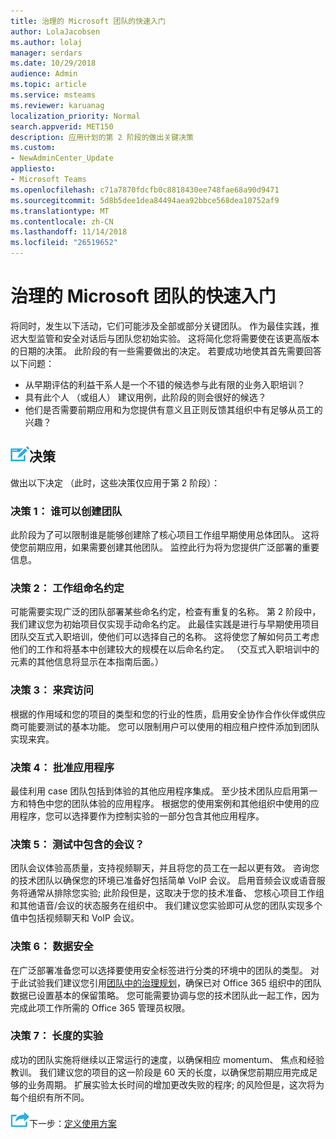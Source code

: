 ```yaml
---
title: 治理的 Microsoft 团队的快速入门
author: LolaJacobsen
ms.author: lolaj
manager: serdars
ms.date: 10/29/2018
audience: Admin
ms.topic: article
ms.service: msteams
ms.reviewer: karuanag
localization_priority: Normal
search.appverid: MET150
description: 应用计划的第 2 阶段的做出关键决策
ms.custom:
- NewAdminCenter_Update
appliesto:
- Microsoft Teams
ms.openlocfilehash: c71a7870fdcfb0c8818430ee748fae68a90d9471
ms.sourcegitcommit: 5d8b5dee1dea84494aea92bbce568dea10752af9
ms.translationtype: MT
ms.contentlocale: zh-CN
ms.lasthandoff: 11/14/2018
ms.locfileid: "26519652"
---
```

# <a name="governance-quick-start-for-microsoft-teams"></a>治理的 Microsoft 团队的快速入门

将同时，发生以下活动，它们可能涉及全部或部分关键团队。 作为最佳实践，推迟大型监管和安全对话后与团队您初始实验。 这将简化您将需要使在该更高版本的日期的决策。 此阶段的有一些需要做出的决定。 若要成功地使其首先需要回答以下问题：

- 从早期评估的利益干系人是一个不错的候选参与此有限的业务入职培训？
- 具有此个人 （或组人） 建议用例，此阶段的则会很好的候选？  
- 他们是否需要前期应用和为您提供有意义且正则反馈其组织中有足够从员工的兴趣？ 

## <a name="decision-point-iconmediateams-adoption-decision-iconpngdecisions"></a>![决策点图标。](media/teams-adoption-decision-icon.png)决策

做出以下决定 （此时，这些决策仅应用于第 2 阶段）：

### <a name="decision-1-who-can-create-teams"></a>决策 1： 谁可以创建团队 

此阶段为了可以限制谁是能够创建除了核心项目工作组早期使用总体团队。 这将使您前期应用，如果需要创建其他团队。 监控此行为将为您提供广泛部署的重要信息。

### <a name="decision-2-teams-naming-conventions"></a>决策 2： 工作组命名约定 

可能需要实现广泛的团队部署某些命名约定，检查有重复的名称。 第 2 阶段中，我们建议您为初始项目仅实现手动命名约定。 此最佳实践是进行与早期使用项目团队交互式入职培训，使他们可以选择自己的名称。 这将使您了解如何员工考虑他们的工作和将基本中创建较大的规模在以后命名约定。 （交互式入职培训中的元素的其他信息将显示在本指南后面。）

### <a name="decision-3-guest-access"></a>决策 3： 来宾访问

根据的作用域和您的项目的类型和您的行业的性质，启用安全协作合作伙伴或供应商可能要测试的基本功能。 您可以限制用户可以使用的相应租户控件添加到团队实现来宾。 

### <a name="decision-4-approved-apps"></a>决策 4： 批准应用程序

最佳利用 case 团队包括到体验的其他应用程序集成。 至少技术团队应启用第一方和特色中您的团队体验的应用程序。 根据您的使用案例和其他组织中使用的应用程序，您可以选择要作为控制实验的一部分包含其他应用程序。 

### <a name="decision-5-are-meetings-included-in-your-test"></a>决策 5： 测试中包含的会议？ 

团队会议体验高质量，支持视频聊天，并且将您的员工在一起以更有效。 咨询您的技术团队以确保您的环境已准备好包括简单 VoIP 会议。 启用音频会议或语音服务将通常从排除您实验; 此阶段但是，这取决于您的技术准备、 您核心项目工作组和其他语音/会议的状态服务在组织中。 我们建议您实验即可从您的团队实现多个值中包括视频聊天和 VoIP 会议。 

### <a name="decision-6--data-security"></a>决策 6： 数据安全

在广泛部署准备您可以选择要使用安全标签进行分类的环境中的团队的类型。 对于此试验我们建议您引用[团队中的治理规划](plan-teams-governance.md)，确保已对 Office 365 组织中的团队数据已设置基本的保留策略。 您可能需要协调与您的技术团队此一起工作，因为完成此项工作所需的 Office 365 管理员权限。

### <a name="decision-7-length-of-your-experiment"></a>决策 7： 长度的实验

成功的团队实施将继续以正常运行的速度，以确保相应 momentum、 焦点和经验教训。 我们建议您的项目的这一阶段是 60 天的长度，以确保您前期应用完成足够的业务周期。 扩展实验太长时间的增加更改失败的程序; 的风险但是，这次将为每个组织有所不同。  

![下一步步骤图标](media/teams-adoption-next-icon.png)下一步：[定义使用方案](teams-adoption-define-usage-scenarios.md)
